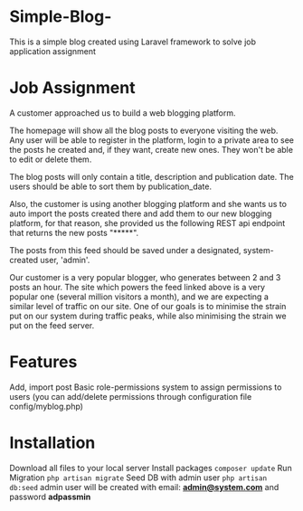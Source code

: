 # Simple-Blog-
This is a simple blog created using Laravel framework to solve job application assignment

# Job Assignment

A customer approached us to build a web blogging platform.

The homepage will show all the blog posts to everyone visiting the web. Any user will be able to register in the platform, login to a private area to see the posts he created and, if they want, create new ones. They won't be able to edit or delete them.

The blog posts will only contain a title, description and publication date. The users should be able to sort them by publication_date.

Also, the customer is using another blogging platform and she wants us to auto import the posts created there and add them to our new blogging platform, for that reason, she provided us the following REST api endpoint that returns the new posts "*****". 

The posts from this feed should be saved under a designated, system-created user, 'admin'.

Our customer is a very popular blogger, who generates between 2 and 3 posts an hour. The site which powers the feed linked above is a very popular one (several million visitors a month), and we are expecting a similar level of traffic on our site. One of our goals is to minimise the strain put on our system during traffic peaks, while also minimising the strain we put on the feed server.

# Features
Add, import post
Basic role-permissions system to assign permissions to users (you can add/delete permissions through configuration file config/myblog.php)

# Installation
Download all files to your local server
Install packages
`composer update`
Run Migration
`php artisan migrate`
Seed DB with admin user
`php artisan db:seed`
admin user will be created with email: **admin@system.com** and password **adpassmin**
